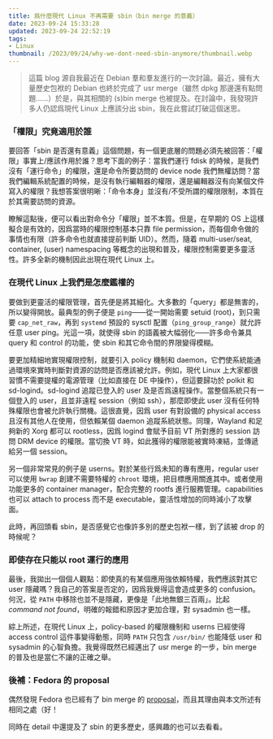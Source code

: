 ```yaml
---
title: 爲什麼現代 Linux 不再需要 sbin（bin merge 的意義）
date: 2023-09-24 15:33:28
updated: 2023-09-24 22:52:19
tags:
- Linux
thumbnail: /2023/09/24/why-we-dont-need-sbin-anymore/thumbnail.webp
---
```


> 這篇 blog 源自我最近在 Debian 羣和羣友進行的一次討論。最近，擁有大量歷史包袱的 Debian 也終於完成了 usr merge（雖然 dpkg 那邊還有點問題……）於是，與其相關的 (s)bin merge 也被提及。在討論中，我發現許多人仍認爲現代 Linux 上應該分出 sbin，我在此嘗試打破這個迷思。
>
> <!-- more -->

### 「權限」究竟適用於誰

要回答「sbin 是否還有意義」這個問題，有一個更底層的問題必須先被回答：「權限」事實上/應該作用於誰？思考下面的例子：當我們運行 fdisk 的時候，是我們沒有「運行命令」的權限，還是命令所要訪問的 device node 我們無權訪問？當我們編輯系統配置的時候，是沒有執行編輯器的權限，還是編輯器沒有向某個文件寫入的權限？我想答案很明晰：「命令本身」並沒有/不受所謂的權限限制，本質在於其需要訪問的資源。

瞭解這點後，便可以看出對命令分「權限」並不本質。但是，在早期的 OS 上這樣擬合是有效的，因爲當時的權限控制基本只靠 file permission，而每個命令做的事情也有限（許多命令也就直接提前判斷 UID）。然而，隨着 multi-user/seat, container, (user) namespacing 等概念的出現和普及，權限控制需要更多靈活性。許多全新的機制因此出現在現代 Linux 上。

### 在現代 Linux 上我們是怎麼鑑權的

要做到更靈活的權限管理，首先便是將其細化。大多數的「query」都是無害的，所以變得開放。最典型的例子便是 `ping`——從一開始需要 setuid (root)，到只需要 `cap_net_raw`，再到 `systemd` 預設的 sysctl 配置（`ping_group_range`）就允許任意 user ping。光這一項，就使得 sbin 的語義被大幅弱化——許多命令兼具 query 和 control 的功能，使 sbin 和其它命令間的界限變得模糊。

要更加精細地實現權限控制，就要引入 policy 機制和 daemon，它們使系統能通過環境來實時判斷對資源的訪問是否應該被允許。例如，現代 Linux 上大家都很習慣不需要提權的電源管理（比如直接在 DE 中操作），但這要歸功於 polkit 和 sd-logind。sd-logind 追蹤已登入的 user 及是否爲遠程操作。當整個系統只有一個登入的 user，且並非遠程 session（例如 ssh），那麼即使此 user 沒有任何特殊權限也會被允許執行關機。這很直覺，因爲 user 有對設備的 physical access 且沒有其他人在使用，但依賴某個 daemon 追蹤系統狀態。同理，Wayland 和足夠新的 Xorg 都可以 rootless，因爲 logind 會賦予目前 VT 所對應的 session 訪問 DRM device 的權限。當切換 VT 時，如此獲得的權限能被實時凍結，並傳遞給另一個 session。

另一個非常常見的例子是 userns。對於某些行爲未知的專有應用，regular user 可以使用 `bwrap` 創建不需要特權的 `chroot` 環境，把目標應用關進其中。或者使用功能更多的 container manager，配合完整的 rootfs 進行服務管理。capabilities 也可以 attach to process 而不是 executable，靈活性增加的同時減小了攻擊面。

此時，再回頭看 sbin，是否感覺它也像許多別的歷史包袱一樣，到了該被 drop 的時候呢？

### 即使存在只能以 root 運行的應用

最後，我拋出一個個人觀點：即使真的有某個應用強依賴特權，我們應該對其它 user 隱藏嗎？我自己的答案是否定的，因爲我覺得這會造成更多的 confusion。何況，從 `PATH` 中移除也並不是隱藏，更像是「此地無銀三百兩」。比起 *command not found*，明確的報錯和原因才更加合理，對 sysadmin 也一樣。

綜上所述，在現代 Linux 上，policy-based 的權限機制和 userns 已經使得 access control 這件事變得動態，同時 `PATH` 只包含 `/usr/bin/` 也能降低 user 和 sysadmin 的心智負擔。我覺得既然已經邁出了 usr merge 的一步，bin merge 的普及也是當仁不讓的正確之舉。

### 後補：Fedora 的 proposal

偶然發現 Fedora 也已經有了 bin merge 的 [proposal](https://fedoraproject.org/wiki/Changes/Unify_bin_and_sbin)，而且其理由與本文所述有相同之處（好！

同時在 detail 中還提及了 sbin 的更多歷史，感興趣的也可以去看看。

